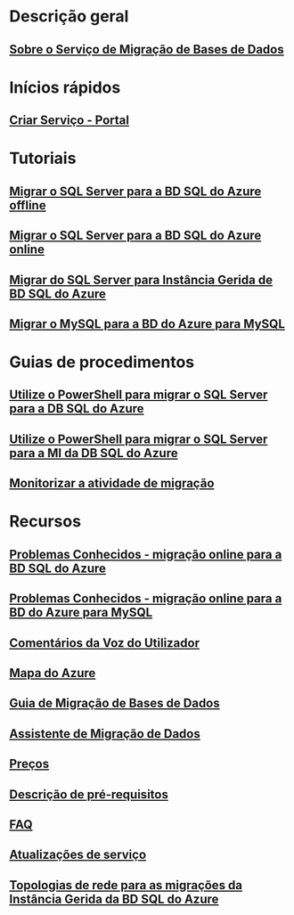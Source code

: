 # Descrição geral
## [Sobre o Serviço de Migração de Bases de Dados](dms-overview.md)

# Inícios rápidos
## [Criar Serviço - Portal](quickstart-create-data-migration-service-portal.md)

# Tutoriais
## [Migrar o SQL Server para a BD SQL do Azure offline](tutorial-sql-server-to-azure-sql.md)
## [Migrar o SQL Server para a BD SQL do Azure online](tutorial-sql-server-azure-sql-online.md)
## [Migrar do SQL Server para Instância Gerida de BD SQL do Azure](tutorial-sql-server-to-managed-instance.md)
## [Migrar o MySQL para a BD do Azure para MySQL](tutorial-mysql-azure-mysql-online.md)

# Guias de procedimentos
## [Utilize o PowerShell para migrar o SQL Server para a DB SQL do Azure](howto-sql-server-to-azure-sql-powershell.md)
## [Utilize o PowerShell para migrar o SQL Server para a MI da DB SQL do Azure](howto-sql-server-to-azure-sql-mi-powershell.md)
## [Monitorizar a atividade de migração](how-to-monitor-migration-activity.md)

# Recursos
## [Problemas Conhecidos - migração online para a BD SQL do Azure](known-issues-azure-sql-online.md)
## [Problemas Conhecidos - migração online para a BD do Azure para MySQL](known-issues-azure-mysql-online.md)
## [Comentários da Voz do Utilizador](https://feedback.azure.com/forums/906100-azure-database-migration-service)
## [Mapa do Azure](https://azure.microsoft.com/roadmap/)
## [Guia de Migração de Bases de Dados](https://aka.ms/datamigration)
## [Assistente de Migração de Dados](https://aka.ms/dma)
## [Preços](https://aka.ms/dms-pricing)
## [Descrição de pré-requisitos](pre-reqs.md)
## [FAQ](faq.md)
## [Atualizações de serviço](https://azure.microsoft.com/updates/?product=database-migration)
## [Topologias de rede para as migrações da Instância Gerida da BD SQL do Azure](resource-network-topologies.md)
